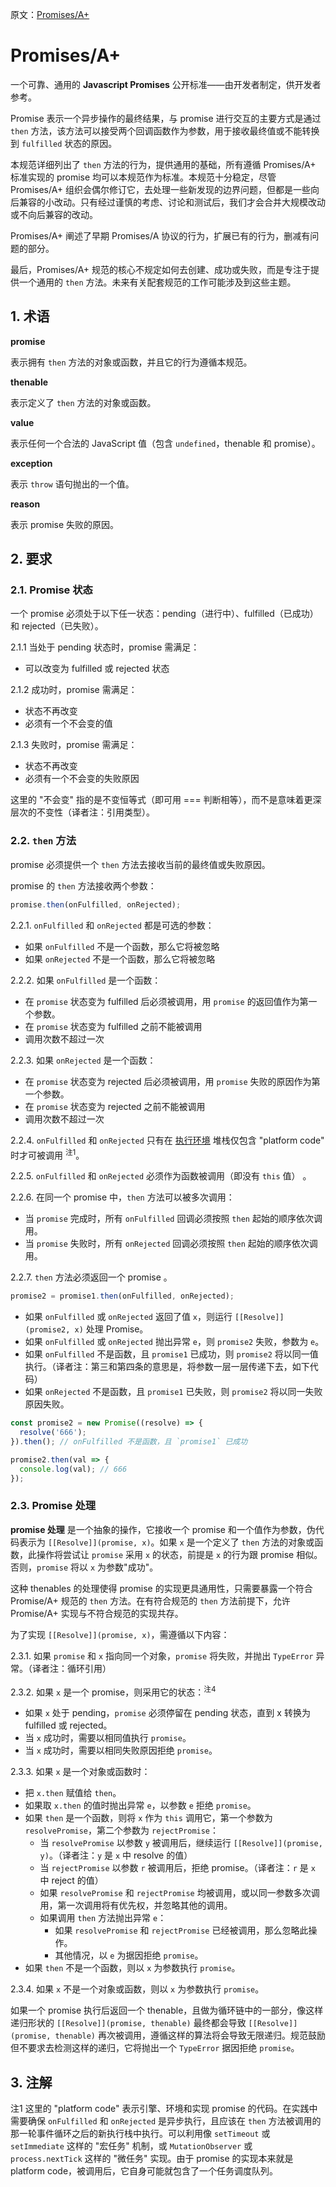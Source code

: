 原文：[Promises/A+](https://promisesaplus.com/)

# Promises/A+
一个可靠、通用的 **Javascript Promises** 公开标准——由开发者制定，供开发者参考。

Promise 表示一个异步操作的最终结果，与 promise 进行交互的主要方式是通过 `then` 方法，该方法可以接受两个回调函数作为参数，用于接收最终值或不能转换到 `fulfilled` 状态的原因。

本规范详细列出了 `then` 方法的行为，提供通用的基础，所有遵循 Promises/A+ 标准实现的 promise 均可以本规范作为标准。本规范十分稳定，尽管 Promises/A+ 组织会偶尔修订它，去处理一些新发现的边界问题，但都是一些向后兼容的小改动。只有经过谨慎的考虑、讨论和测试后，我们才会合并大规模改动或不向后兼容的改动。

Promises/A+ 阐述了早期 Promises/A 协议的行为，扩展已有的行为，删减有问题的部分。

最后，Promises/A+ 规范的核心不规定如何去创建、成功或失败，而是专注于提供一个通用的 `then` 方法。未来有关配套规范的工作可能涉及到这些主题。

## 1. 术语
**promise**

表示拥有 `then` 方法的对象或函数，并且它的行为遵循本规范。

**thenable**

表示定义了 `then` 方法的对象或函数。

**value**

表示任何一个合法的 JavaScript 值（包含 `undefined`，thenable 和 promise）。

**exception**

表示 `throw` 语句抛出的一个值。

**reason**

表示 promise 失败的原因。

## 2. 要求

### 2.1. Promise 状态
一个 promise 必须处于以下任一状态：pending（进行中）、fulfilled（已成功）和 rejected（已失败）。

2.1.1 当处于 pending 状态时，promise 需满足：
- 可以改变为 fulfilled 或 rejected 状态

2.1.2 成功时，promise 需满足：
- 状态不再改变
- 必须有一个不会变的值

2.1.3 失败时，promise 需满足：
- 状态不再改变
- 必须有一个不会变的失败原因

这里的 "不会变" 指的是不变恒等式（即可用 === 判断相等），而不是意味着更深层次的不变性（译者注：引用类型）。

### 2.2. `then` 方法
promise 必须提供一个 `then` 方法去接收当前的最终值或失败原因。

promise 的 `then` 方法接收两个参数：
```js
promise.then(onFulfilled, onRejected);
```

2.2.1. `onFulfilled` 和 `onRejected` 都是可选的参数：
- 如果 `onFulfilled` 不是一个函数，那么它将被忽略
- 如果 `onRejected` 不是一个函数，那么它将被忽略

2.2.2. 如果 `onFulfilled` 是一个函数：
- 在 `promise` 状态变为 fulfilled 后必须被调用，用 `promise` 的返回值作为第一个参数。
- 在 `promise` 状态变为 fulfilled 之前不能被调用
- 调用次数不超过一次

2.2.3. 如果 `onRejected` 是一个函数：
- 在 `promise` 状态变为 rejected 后必须被调用，用 `promise` 失败的原因作为第一个参数。
- 在 `promise` 状态变为 rejected 之前不能被调用
- 调用次数不超过一次

2.2.4. `onFulfilled` 和 `onRejected` 只有在 [执行环境](https://es5.github.io/#x10.3) 堆栈仅包含 "platform code" 时才可被调用 <sup>注1</sup>。

2.2.5. `onFulfilled` 和 `onRejected` 必须作为函数被调用（即没有 `this` 值） 。

2.2.6. 在同一个 promise 中，`then` 方法可以被多次调用：
- 当 `promise` 完成时，所有 `onFulfilled` 回调必须按照 `then` 起始的顺序依次调用。
- 当 `promise` 失败时，所有 `onRejected` 回调必须按照 `then` 起始的顺序依次调用。

2.2.7. `then` 方法必须返回一个 promise 。
```js
promise2 = promise1.then(onFulfilled, onRejected);
```
- 如果 `onFulfilled` 或 `onRejected` 返回了值 `x`，则运行 `[[Resolve]](promise2, x)` 处理 Promise。
- 如果 `onFulfilled` 或 `onRejected` 抛出异常 `e`，则 `promise2` 失败，参数为 `e`。
- 如果 `onFulfilled` 不是函数，且 `promise1` 已成功，则 `promise2` 将以同一值执行。（译者注：第三和第四条的意思是，将参数一层一层传递下去，如下代码）
- 如果 `onRejected` 不是函数，且 `promise1` 已失败，则 `promise2` 将以同一失败原因失败。

```js
const promise2 = new Promise((resolve) => {
  resolve('666');
}).then(); // onFulfilled 不是函数，且 `promise1` 已成功

promise2.then(val => {
  console.log(val); // 666
});
```

### 2.3. Promise 处理
**promise 处理** 是一个抽象的操作，它接收一个 promise 和一个值作为参数，伪代码表示为 `[[Resolve]](promise, x)`。如果 `x` 是一个定义了 `then` 方法的对象或函数，此操作将尝试让 `promise` 采用 `x` 的状态，前提是 `x` 的行为跟 promise 相似。否则，`promise` 将以 `x` 为参数"成功"。

这种 thenables 的处理使得 promise 的实现更具通用性，只需要暴露一个符合 Promise/A+ 规范的 `then` 方法。在有符合规范的 `then` 方法前提下，允许 Promise/A+ 实现与不符合规范的实现共存。

为了实现 `[[Resolve]](promise, x)`，需遵循以下内容：

2.3.1. 如果 `promise` 和 `x` 指向同一个对象，`promise` 将失败，并抛出 `TypeError` 异常。（译者注：循环引用）

2.3.2. 如果 `x` 是一个 promise，则采用它的状态：<sup>注4</sup>
- 如果 `x` 处于 pending，`promise` 必须停留在 pending 状态，直到 x 转换为 fulfilled 或 rejected。
- 当 `x` 成功时，需要以相同值执行 `promise`。
- 当 `x` 成功时，需要以相同失败原因拒绝 `promise`。

2.3.3. 如果 `x` 是一个对象或函数时：
- 把 `x.then` 赋值给 `then`。
- 如果取 `x.then` 的值时抛出异常 `e`，以参数 `e` 拒绝 `promise`。
- 如果 `then` 是一个函数，则将 `x` 作为 `this` 调用它，第一个参数为 `resolvePromise`，第二个参数为 `rejectPromise`：
  - 当 `resolvePromise` 以参数 `y` 被调用后，继续运行 `[[Resolve]](promise, y)`。（译者注：`y` 是 `x` 中 resolve 的值）
  - 当 `rejectPromise` 以参数 `r` 被调用后，拒绝 promise。（译者注：`r` 是 `x` 中 reject 的值）
  - 如果 `resolvePromise` 和 `rejectPromise` 均被调用，或以同一参数多次调用，第一次调用将有优先权，并忽略其他的调用。
  - 如果调用 `then` 方法抛出异常 `e`：
    - 如果 `resolvePromise` 和 `rejectPromise` 已经被调用，那么忽略此操作。
    - 其他情况，以 `e` 为据因拒绝 `promise`。
- 如果 `then` 不是一个函数，则以 `x` 为参数执行 `promise`。

2.3.4. 如果 `x` 不是一个对象或函数，则以 `x` 为参数执行 `promise`。

如果一个 promise 执行后返回一个 thenable，且做为循环链中的一部分，像这样递归形状的 `[[Resolve]](promise, thenable)` 最终都会导致 `[[Resolve]](promise, thenable)` 再次被调用，遵循这样的算法将会导致无限递归。规范鼓励但不要求去检测这样的递归，它将抛出一个 `TypeError` 据因拒绝 `promise`。

## 3. 注解
注1 这里的 "platform code" 表示引擎、环境和实现 promise 的代码。在实践中需要确保 `onFulfilled` 和 `onRejected` 是异步执行，且应该在 `then` 方法被调用的那一轮事件循环之后的新执行栈中执行。可以利用像 `setTimeout` 或 `setImmediate` 这样的 "宏任务" 机制，或 `MutationObserver` 或 `process.nextTick` 这样的 "微任务" 实现。由于 promise 的实现本来就是 platform code，被调用后，它自身可能就包含了一个任务调度队列。
